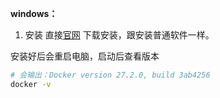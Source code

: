 
**windows：**
1. 安装
直接[官网](https://www.docker.com/) 下载安装，跟安装普通软件一样。

安装好后会重启电脑，启动后查看版本

```bash
# 会输出：Docker version 27.2.0, build 3ab4256
docker -v
```
